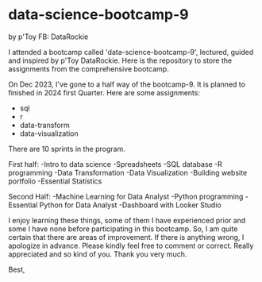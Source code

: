 # data-science-bootcamp-9
by p'Toy FB: DataRockie

I attended a bootcamp called 'data-science-bootcamp-9', lectured, guided and inspired by p'Toy DataRockie.
Here is the repository to store the assignments from the comprehensive bootcamp.

On Dec 2023, I've gone to a half way of the bootcamp-9. It is planned to finished in 2024 first Quarter.
Here are some assignments:
- sql
- r
- data-transform
- data-visualization

 There are 10 sprints in the program.

First half:
-Intro to data science
-Spreadsheets
-SQL database
-R programming
-Data Transformation
-Data Visualization
-Building website portfolio
-Essential Statistics

Second Half:
-Machine Learning for Data Analyst
-Python programming
-Essential Python for Data Analyst
-Dashboard with Looker Studio


I enjoy learning these things, some of them I have experienced prior and some I have none before participating in
this bootcamp. So, I am quite certain that there are areas of improvement. If there is anything wrong, I apologize in advance. Please kindly feel free to comment or correct. 
Really appreciated and so kind of you. Thank you very much.

Best,
